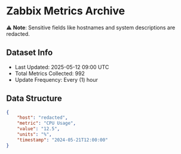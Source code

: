 # Zabbix Metrics Archive

⚠️ **Note**: Sensitive fields like hostnames and system descriptions are redacted.

## Dataset Info
- Last Updated: 2025-05-12 09:00 UTC
- Total Metrics Collected: 992
- Update Frequency: Every (1) hour

## Data Structure
```json
{
    "host": "redacted",
    "metric": "CPU Usage",
    "value": "12.5",
    "units": "%",
    "timestamp": "2024-05-21T12:00:00"
}
```
